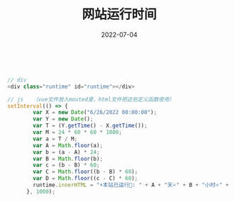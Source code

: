 ﻿---
title: 网站运行时间
date: 2022-07-04
sidebar: 'auto'
categories:
- 小练习
tags:
- 小练习
description: 'https://img-blog.csdnimg.cn/42e6fe9e337d4a0c81e5882a08bff428.png'
---
<br>

```javascript
// div
<div class="runtime" id="runtime"></div>
```
```javascript
// js   （vue文件放入mouted里，html文件把这些定义函数使用）
setInterval(() => {
        var X = new Date("6/26/2022 00:00:00");
        var Y = new Date();
        var T = (Y.getTime() - X.getTime());
        var M = 24 * 60 * 60 * 1000;
        var a = T / M;
        var A = Math.floor(a);
        var b = (a - A) * 24;
        var B = Math.floor(b);
        var c = (b - B) * 60;
        var C = Math.floor((b - B) * 60);
        var D = Math.floor((c - C) * 60);
        runtime.innerHTML = "☀️本站已运行🌙: " + A + "天⭐" + B + "小时⭐" + C + "分⭐" + D + "秒⭐"
      }, 1000);
```
